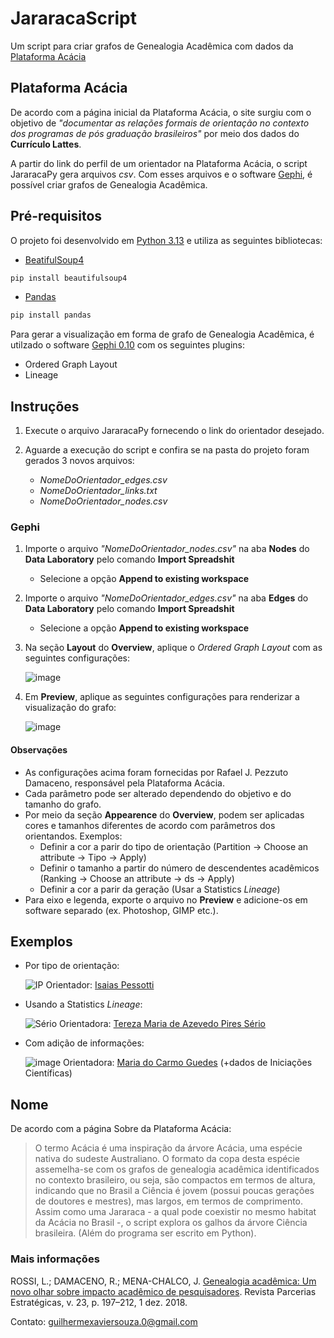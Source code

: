 # JararacaScript
Um script para criar grafos de Genealogia Acadêmica com dados da [Plataforma Acácia](https://plataforma-acacia.org/)

## Plataforma Acácia
De acordo com a página inicial da Plataforma Acácia, o site surgiu com o objetivo de _"documentar as relações formais de orientação no contexto dos programas de pós graduação brasileiros"_ por meio dos dados do **Currículo Lattes**. 

A partir do link do perfil de um orientador na Plataforma Acácia, o script JararacaPy gera arquivos _csv_. Com esses arquivos e o software [Gephi](https://gephi.org/), é possível criar grafos de Genealogia Acadêmica.


## Pré-requisitos
O projeto foi desenvolvido em [Python 3.13](https://www.python.org/) e utiliza as seguintes bibliotecas:
* [BeatifulSoup4](https://www.crummy.com/software/BeautifulSoup/bs4/doc/#)
```bash
pip install beautifulsoup4
```
* [Pandas](https://pandas.pydata.org/)
```bash
pip install pandas
```

Para gerar a visualização em forma de grafo de Genealogia Acadêmica, é utilzado o software [Gephi 0.10](https://gephi.org/) com os seguintes plugins:
* Ordered Graph Layout
* Lineage

## Instruções
1. Execute o arquivo JararacaPy fornecendo o link do orientador desejado.

2. Aguarde a execução do script e confira se na pasta do projeto foram gerados 3 novos arquivos:
   * _NomeDoOrientador_edges.csv_
   * _NomeDoOrientador_links.txt_
   * _NomeDoOrientador_nodes.csv_

### Gephi
1. Importe o arquivo _"NomeDoOrientador_nodes.csv"_ na aba **Nodes** do **Data Laboratory** pelo comando **Import Spreadshit**
	* Selecione a opção **Append to existing workspace**

2. Importe o arquivo _"NomeDoOrientador_edges.csv"_ na aba **Edges** do **Data Laboratory** pelo comando **Import Spreadshit**
	* Selecione a opção **Append to existing workspace**

3. Na seção **Layout** do **Overview**, aplique o _Ordered Graph Layout_ com as seguintes configurações:

	![image](https://github.com/user-attachments/assets/d9264dd1-b36e-4f73-8b4d-3544fd8dab0c)

4. Em **Preview**, aplique as seguintes configurações para renderizar a visualização do grafo:

	![image](https://github.com/user-attachments/assets/d05d9a1e-725e-45a4-a3af-79c3fa9d882e)


#### Observações
* As configurações acima foram fornecidas por Rafael J. Pezzuto Damaceno, responsável pela Plataforma Acácia.
* Cada parâmetro pode ser alterado dependendo do objetivo e do tamanho do grafo.
* Por meio da seção **Appearence** do **Overview**, podem ser aplicadas cores e tamanhos diferentes de acordo com parâmetros dos orientandos. Exemplos:
	* Definir a cor a parir do tipo de orientação (Partition → Choose an attribute → Tipo → Apply)
 	* Definir o tamanho a partir do número de descendentes acadêmicos (Ranking → Choose an attribute → ds → Apply)
	* Definir a cor a parir da geração (Usar a Statistics _Lineage_)
 * Para eixo e legenda, exporte o arquivo no **Preview** e adicione-os em software separado (ex. Photoshop, GIMP etc.).

## Exemplos
* Por tipo de orientação:

	![IP](https://github.com/user-attachments/assets/e7d02652-56c2-4560-8b32-0311e64c23a3)
	Orientador: [Isaias Pessotti](https://plataforma-acacia.org/profile/isaias-pessotti/)
  	
* Usando a Statistics _Lineage_:

	![Sério](https://github.com/user-attachments/assets/d7a298f7-a1ad-4eed-a764-a6c865d38f41)
	Orientadora: [Tereza Maria de Azevedo Pires Sério](https://plataforma-acacia.org/profile/tereza-maria-de-azevedo-pires-serio/)

* Com adição de informações:

	![image](https://github.com/user-attachments/assets/74e85038-0f94-4135-98f6-64da1728238c)
	Orientadora: [Maria do Carmo Guedes](https://plataforma-acacia.org/profile/maria-do-carmo-guedes/) (+dados de Iniciações Científicas)
 	

## Nome
De acordo com a página Sobre da Plataforma Acácia:
> O termo Acácia é uma inspiração da árvore Acácia, uma espécie nativa do sudeste Australiano. O formato da copa desta espécie assemelha-se com os grafos de genealogia acadêmica identificados no contexto brasileiro, ou seja, são compactos em termos de altura, indicando que no Brasil a Ciência é jovem (possui poucas gerações de doutores e mestres), mas largos, em termos de comprimento.
Assim como uma Jararaca - a qual pode coexistir no mesmo habitat da Acácia no Brasil -, o script explora os galhos da árvore Ciência brasileira. (Além do programa ser escrito em Python).

### Mais informações
ROSSI, L.; DAMACENO, R.; MENA-CHALCO, J. [Genealogia acadêmica: Um novo olhar sobre impacto acadêmico de pesquisadores](https://www.cgee.org.br/documents/10195/3952601/184920.pdf). Revista Parcerias Estratégicas, v. 23, p. 197–212, 1 dez. 2018.

Contato: guilhermexaviersouza.0@gmail.com

